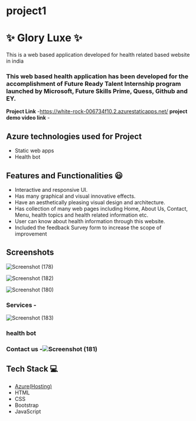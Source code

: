 # project1
# ✨  Glory Luxe ✨

This is a web based application developed for health related based website in india

### This web based health application has been developed for the accomplishment of Future Ready Talent Internship program launched by Microsoft, Future Skills Prime, Quess, Github and EY.


**Project Link** -https://white-rock-006734f10.2.azurestaticapps.net/
**project demo video link** - 

## Azure technologies used for Project

- Static web apps
- Health bot

## Features and Functionalities 😃

- Interactive and responsive UI.
- Has many graphical and visual innovative effects.
- Have an aesthetically pleasing visual design and architecture.
- Has collection of many web pages including Home, About Us, Contact, Menu, health topics and health related information etc.
- User can know about health information through this website.
- Included the feedback Survey form to increase the scope of improvement 

## Screenshots



![Screenshot (178)](https://user-images.githubusercontent.com/116620239/202715184-57885d89-4cc5-403f-90d6-90a3dfe559bc.png)



![Screenshot (182)](https://user-images.githubusercontent.com/116620239/202716774-64522180-476e-4009-95c6-cf6784b4ac99.png)



![Screenshot (180)](https://user-images.githubusercontent.com/116620239/202717146-dd3769ef-aa31-4306-817f-2dbf10f79202.png)





### Services -



![Screenshot (183)](https://user-images.githubusercontent.com/116620239/202717688-ed1e83a8-83d2-413c-9b31-f848e43dc03d.png)







### health bot

### Contact us -![Screenshot (181)](https://user-images.githubusercontent.com/116620239/202717308-c6a58a10-cdaf-42a0-85ee-e889309a5f57.png)


## Tech Stack 💻

- [Azure(Hosting)](https://azure.microsoft.com/en-in/features/azure-portal/)
- HTML
- CSS
- Bootstrap
- JavaScript
